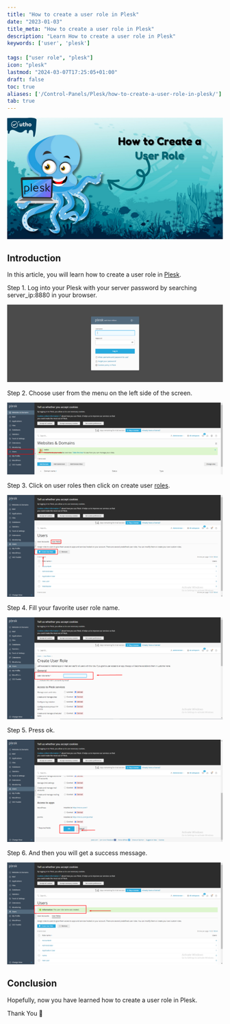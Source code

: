 ```yaml
---
title: "How to create a user role in Plesk"
date: "2023-01-03"
title_meta: "How to create a user role in Plesk"
description: "Learn How to create a user role in Plesk"
keywords: ['user', 'plesk']

tags: ["user role", "plesk"]
icon: "plesk"
lastmod: "2024-03-07T17:25:05+01:00"
draft: false
toc: true
aliases: ['/Control-Panels/Plesk/how-to-create-a-user-role-in-plesk/']
tab: true
---
```


![How to create a user role in Plesk](images/How-to-create-a-user-role-in-Plesk_utho.jpg)

## Introduction

In this article, you will learn how to create a user role in [Plesk](https://en.wikipedia.org/wiki/Plesk).

Step 1. Log into your Plesk with your server password by searching server\_ip:8880 in your browser.

![command output](images/image-679-1024x367.png)

Step 2. Choose user from the menu on the left side of the screen. 

![create a user role in Plesk](images/image-713-1024x342.png)

Step 3. Click on user roles then click on create user [roles](https://utho.com/docs/tutorial/how-to-assign-permissions-to-files-and-folders-in-plesk/).

![create a user role in Plesk](images/image-719-1024x482.png)

Step 4. Fill your favorite user role name.

![create a user role in Plesk](images/image-720-1024x485.png)

Step 5. Press ok.

![output](images/image-721-1024x484.png)

Step 6. And then you will get a success message.

![create a user role in Plesk](images/image-722-1024x484.png)

## Conclusion

Hopefully, now you have learned how to create a user role in Plesk.

Thank You 🙂
